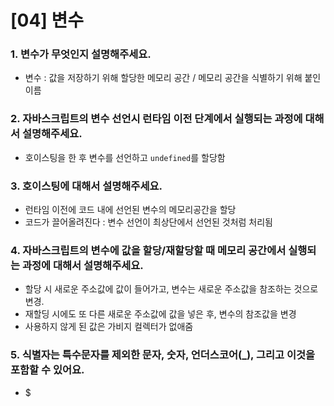 # [04] 변수

### 1. 변수가 무엇인지 설명해주세요.

- 변수 : 값을 저장하기 위해 할당한 메모리 공간 / 메모리 공간을 식별하기 위해 붙인 이름

### 2. 자바스크립트의 변수 선언시 런타임 이전 단계에서 실행되는 과정에 대해서 설명해주세요.

- 호이스팅을 한 후 변수를 선언하고 `undefined`를 할당함

### 3. 호이스팅에 대해서 설명해주세요.

- 런타임 이전에 코드 내에 선언된 변수의 메모리공간을 할당
- 코드가 끌어올려진다 : 변수 선언이 최상단에서 선언된 것처럼 처리됨

### 4. 자바스크립트의 변수에 값을 할당/재할당할 때 메모리 공간에서 실행되는 과정에 대해서 설명해주세요.

- 할당 시 새로운 주소값에 값이 들어가고, 변수는 새로운 주소값을 참조하는 것으로 변경.
- 재할딩 시에도 또 다른 새로운 주소값에 값을 넣은 후, 변수의 참조값을 변경
- 사용하지 않게 된 값은 가비지 컬렉터가 없애줌

### 5. 식별자는 특수문자를 제외한 문자, 숫자, 언더스코어(\_), 그리고 이것을 포함할 수 있어요.

- $
